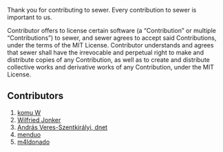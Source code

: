 Thank you for contributing to sewer.
Every contribution to sewer is important to us.


Contributor offers to license certain software (a “Contribution” or multiple
“Contributions”) to sewer, and sewer agrees to accept said Contributions,
under the terms of the MIT License.
Contributor understands and agrees that sewer shall have the irrevocable and perpetual right to make
and distribute copies of any Contribution, as well as to create and distribute collective works and
derivative works of any Contribution, under the MIT License.

Contributors
------------

1. [komu W](https://www.komu.engineer)
2. [Wilfried Jonker](wjonker.nl)
3. [András Veres-Szentkirályi, dnet](https://techblog.vsza.hu/)
4. [menduo](https://menduo.net)
5. [m4ldonado](https://github.com/m4ldonado)
